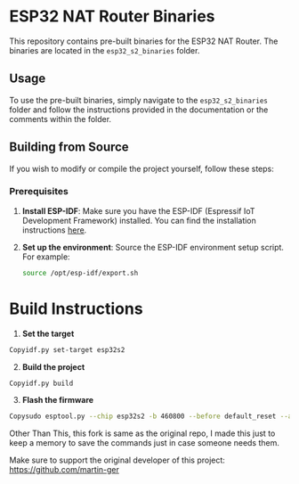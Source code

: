 # ESP32 NAT Router Binaries

This repository contains pre-built binaries for the ESP32 NAT Router. The binaries are located in the `esp32_s2_binaries` folder.

## Usage

To use the pre-built binaries, simply navigate to the `esp32_s2_binaries` folder and follow the instructions provided in the documentation or the comments within the folder.

## Building from Source

If you wish to modify or compile the project yourself, follow these steps:

### Prerequisites

1. **Install ESP-IDF**: Make sure you have the ESP-IDF (Espressif IoT Development Framework) installed. You can find the installation instructions [here](https://docs.espressif.com/projects/esp-idf/en/latest/esp32s2/get-started/index.html).

2. **Set up the environment**: Source the ESP-IDF environment setup script. For example:
   ```sh
   source /opt/esp-idf/export.sh
   ```

# Build Instructions

1. **Set the target**
```sh
Copyidf.py set-target esp32s2
```
2. **Build the project**
```sh
Copyidf.py build
```
3. **Flash the firmware**

```sh
Copysudo esptool.py --chip esp32s2 -b 460800 --before default_reset --after hard_reset write_flash --flash_mode dio --flash_size 2MB --flash_freq 80m 0x1000 path/to/bootloader.bin 0x8000 path/to/partition-table.bin 0x10000 path/to/esp32_nat_router.bin
```

Other Than This, this fork is same as the original repo, I made this just to keep a memory to save the commands just in case someone needs them.  

Make sure to support the original developer of this project: https://github.com/martin-ger
